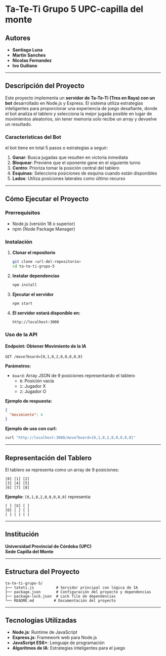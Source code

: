 #  Ta-Te-Ti Grupo 5 UPC-capilla del monte


##  Autores

- **Santiago Luna**
- **Martin Sanches** 
- **Nicolas Fernandez**
- **Ivo Guiliano**

---

##  Descripción del Proyecto

Este proyecto implementa un **servidor de Ta-Te-Ti (Tres en Raya) con un bot** desarrollado en Node.js y Express. El sistema utiliza estrategias inteligentes para proporcionar una experiencia de juego desafiante, donde el bot analiza el tablero y selecciona la mejor jugada posible en lugar de movimientos aleatorios, sin tener memoria solo recibe un array y devuelve un resultado.

###  Características del Bot
el bot tiene en total 5 pasos o estrategias a seguir:

1. **Ganar**: Busca jugadas que resulten en victoria inmediata
2. **Bloquear**: Previene que el oponente gane en el siguiente turno
3. **Centro**: Prioriza tomar la posición central del tablero
4. **Esquinas**: Selecciona posiciones de esquina cuando están disponibles
5. **Lados**: Utiliza posiciones laterales como último recurso

---

##  Cómo Ejecutar el Proyecto

### Prerrequisitos

- Node.js (versión 18 o superior)
- npm (Node Package Manager)

### Instalación

1. **Clonar el repositorio**
   ```bash
   git clone <url-del-repositorio>
   cd ta-te-ti-grupo-5
   ```

2. **Instalar dependencias**
   ```bash
   npm install
   ```

3. **Ejecutar el servidor**
   ```bash
   npm start
   ```

4. **El servidor estará disponible en:**
   ```
   http://localhost:3000
   ```

### Uso de la API

#### Endpoint: Obtener Movimiento de la IA

```http
GET /move?board=[0,1,0,2,0,0,0,0,0]
```

**Parámetros:**
- `board`: Array JSON de 9 posiciones representando el tablero
  - `0`: Posición vacía
  - `1`: Jugador X
  - `2`: Jugador O

**Ejemplo de respuesta:**
```json
{
  "movimiento": 4
}
```

**Ejemplo de uso con curl:**
```bash
curl "http://localhost:3000/move?board=[0,1,0,2,0,0,0,0,0]"
```

---

##  Representación del Tablero

El tablero se representa como un array de 9 posiciones:

```
[0] [1] [2]
[3] [4] [5]
[6] [7] [8]
```

**Ejemplo:**
 `[0,1,0,2,0,0,0,0,0]` representa:
  ```
  [ ] [X] [ ]
  [O] [ ] [ ]
  [ ] [ ] [ ]
  ```

---

##  Institución

**Universidad Provincial de Córdoba (UPC)**  
**Sede Capilla del Monte**

---

##  Estructura del Proyecto

```
ta-te-ti-grupo-5/
├── tateti.js          # Servidor principal con lógica de IA
├── package.json       # Configuración del proyecto y dependencias
├── package-lock.json  # Lock file de dependencias
└── README.md         # Documentación del proyecto
```

---

##  Tecnologías Utilizadas

- **Node.js**: Runtime de JavaScript
- **Express.js**: Framework web para Node.js
- **JavaScript ES6+**: Lenguaje de programación
- **Algoritmos de IA**: Estrategias inteligentes para el juego

